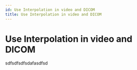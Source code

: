 ```yaml
---
id: Use Interpolation in video and DICOM
title: Use Interpolation in video and DICOM
---
```


# Use Interpolation in video and DICOM

sdfsdfsdfsdafasdfsd